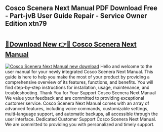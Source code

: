 ## Cosco Scenera Next Manual PDF Download Free - Part-jvB User Guide Repair - Service Owner Edition xtn79

# <h2><a href="http://bc1504.oget.top/?id=Cosco+Scenera+Next+Manual">🔗Download New 👉🔴 Cosco Scenera Next Manual</a></h2>

[![Cosco Scenera Next Manual new download](https://i.imgur.com/5g1atiW.png)](http://bc1504.oget.top/?id=Cosco+Scenera+Next+Manual)
Hello and welcome to the user manual for your newly integrated Cosco Scenera Next Manual. This guide is here to help you make the most of your product by providing a comprehensive overview of its features, functions, and benefits. You will find step-by-step instructions for installation, usage, maintenance, and troubleshooting. Thank You for Your Support Cosco Scenera Next Manual We value your feedback and are committed to providing exceptional customer service. Cosco Scenera Next Manual comes with an array of advanced features, including voice commands, customizable settings, multi-language support, and automatic backups, all accessible through the user interface. Dedicated Customer Support Cosco Scenera Next Manual. We are committed to providing you with personalized and timely support.
